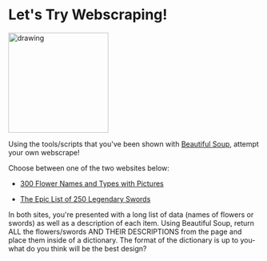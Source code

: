 # Let's Try Webscraping!

<img src="https://thumbs.dreamstime.com/b/samurai-katana-sword-sakura-flowers-vector-design-set-traditional-scabbard-blossom-japanese-warrior-blade-cherry-159438168.jpg" alt="drawing" width="200"/>

Using the tools/scripts that you've been shown with [Beautiful Soup](https://github.com/csfeeser/Python/blob/071f58160babb4568091a8eb0223070b52d88931/TLG/webscraping.md), attempt your own webscrape!

Choose between one of the two websites below:

- [300 Flower Names and Types with Pictures](https://florgeous.com/types-of-flowers/)

- [The Epic List of 250 Legendary Swords](https://hobbylark.com/fandoms/The-Epic-List-of-250-Legendary-Swords)

In both sites, you're presented with a long list of data (names of flowers or swords) as well as a description of each item. Using Beautiful Soup, return ALL the flowers/swords AND THEIR DESCRIPTIONS from the page and place them inside of a dictionary. The format of the dictionary is up to you- what do you think will be the best design?

<!--
#!/usr/bin/python3
"""
Learning to scrape webdata with BeautifulSoup
"""

from requests import get
from requests.exceptions import RequestException
from contextlib import closing
from bs4 import BeautifulSoup
from bs4 import element
import json

def simple_get(url):
    """
    Attempts to get the content at `url` by making an HTTP GET request.
    If the content-type of response is some kind of HTML/XML, return the
    text content, otherwise return None.
    """
    try:
        with closing(get(url, stream=True)) as resp:
            # stream=True means Requests cannot release the connection until closed
            # closing() will close "resp" at the end of this block
            if is_good_response(resp):
                return resp.content
                # .content() reads the HTML of the Requests object
            else:
                return None

    except RequestException as e:
        log_error('Error during requests to {0} : {1}'.format(url, str(e)))
        return None


def is_good_response(resp):
    """
    Returns True if the response seems to be HTML, False otherwise.
    """
    content_type = resp.headers['Content-Type'].lower()
    return (resp.status_code == 200
            and content_type is not None
            and content_type.find('html') > -1)

'''
return dictionary of flowers with key: name and value: description
'''
def readFlowers(url):
    raw_html = simple_get(url)
    html = BeautifulSoup(raw_html, 'html.parser')
    flowers = {}
    for h3 in html.select("h3"):
        if not h3.is_empty_element:
            id = h3.get('id')
            if not id == None:
                desc = h3.find_next_sibling('p')
                flowers[h3.text] = desc.text
    return flowers

def main():
    flowers = readFlowers('https://florgeous.com/types-of-flowers/')
    with open("/home/student/static/flowersuccess.json","w") as flowerfile:
        json.dump(flowers, flowerfile)

if __name__ == "__main__":
    main()
-->
